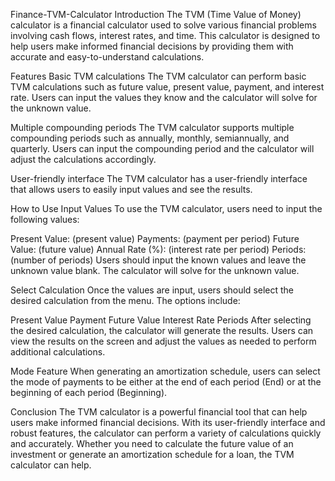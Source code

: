 Finance-TVM-Calculator
Introduction
The TVM (Time Value of Money) calculator is a financial calculator used to solve various financial problems involving cash flows, interest rates, and time. This calculator is designed to help users make informed financial decisions by providing them with accurate and easy-to-understand calculations.

Features
Basic TVM calculations
The TVM calculator can perform basic TVM calculations such as future value, present value, payment, and interest rate. Users can input the values they know and the calculator will solve for the unknown value.

Multiple compounding periods
The TVM calculator supports multiple compounding periods such as annually, monthly, semiannually, and quarterly. Users can input the compounding period and the calculator will adjust the calculations accordingly.

User-friendly interface
The TVM calculator has a user-friendly interface that allows users to easily input values and see the results.

How to Use
Input Values
To use the TVM calculator, users need to input the following values:

Present Value: (present value)
Payments: (payment per period)
Future Value: (future value)
Annual Rate (%): (interest rate per period)
Periods: (number of periods)
Users should input the known values and leave the unknown value blank. The calculator will solve for the unknown value.

Select Calculation
Once the values are input, users should select the desired calculation from the menu. The options include:

Present Value
Payment
Future Value
Interest Rate
Periods
After selecting the desired calculation, the calculator will generate the results. Users can view the results on the screen and adjust the values as needed to perform additional calculations.

Mode Feature
When generating an amortization schedule, users can select the mode of payments to be either at the end of each period (End) or at the beginning of each period (Beginning).

Conclusion
The TVM calculator is a powerful financial tool that can help users make informed financial decisions. With its user-friendly interface and robust features, the calculator can perform a variety of calculations quickly and accurately. Whether you need to calculate the future value of an investment or generate an amortization schedule for a loan, the TVM calculator can help.
